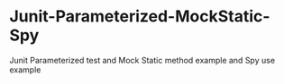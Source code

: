 # Junit-Parameterized-MockStatic-Spy
Junit Parameterized test and Mock Static method example and Spy use example
